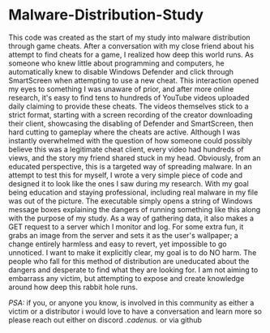 # Malware-Distribution-Study

This code was created as the start of my study into malware distribution through game cheats. After a conversation with my close friend about his attempt to find cheats for a game, I realized how deep this world runs. As someone who knew little about programming and computers, he automatically knew to disable Windows Defender and click through SmartScreen when attempting to use a new cheat. This interaction opened my eyes to something I was unaware of prior, and after more online research, it's easy to find tens to hundreds of YouTube videos uploaded daily claiming to provide these cheats. The videos themselves stick to a strict format, starting with a screen recording of the creator downloading their client, showcasing the disabling of Defender and SmartScreen, then hard cutting to gameplay where the cheats are active. Although I was instantly overwhelmed with the question of how someone could possibly believe this was a legitimate cheat client, every video had hundreds of views, and the story my friend shared stuck in my head. Obviously, from an educated perspective, this is a targeted way of spreading malware. In an attempt to test this for myself, I wrote a very simple piece of code and designed it to look like the ones I saw during my research. With my goal being education and staying professional, including real malware in my file was out of the picture. The executable simply opens a string of Windows message boxes explaining the dangers of running something like this along with the purpose of my study. As a way of gathering data, it also makes a GET request to a server which I monitor and log. For some extra fun, it grabs an image from the server and sets it as the user's wallpaper; a change entirely harmless and easy to revert, yet impossible to go unnoticed. I want to make it explicitly clear, my goal is to do NO harm. The people who fall for this method of distribution are uneducated about the dangers and desperate to find what they are looking for. I am not aiming to embarrass any victim, but attempting to expose and create knowledge around how deep this rabbit hole runs.

*PSA:* if you, or anyone you know, is involved in this community as either a victim or a distributor i would love to have a conversation and learn more so please reach out either on discord *.cadenus.* or via github
